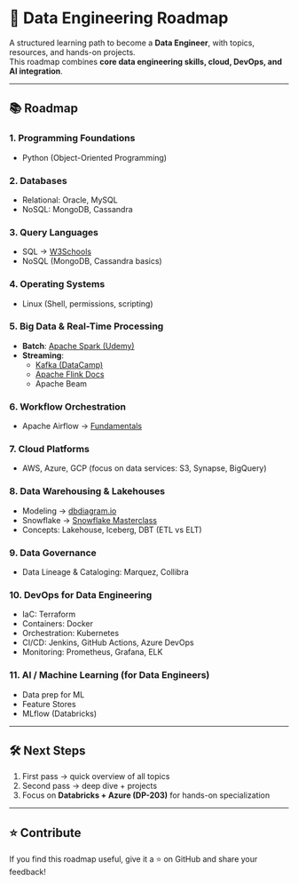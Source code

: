 # 🚀 Data Engineering Roadmap

A structured learning path to become a **Data Engineer**, with topics, resources, and hands-on projects.  
This roadmap combines **core data engineering skills, cloud, DevOps, and AI integration**.

---

## 📚 Roadmap

### 1. Programming Foundations
- Python (Object-Oriented Programming)

### 2. Databases
- Relational: Oracle, MySQL  
- NoSQL: MongoDB, Cassandra  

### 3. Query Languages
- SQL → [W3Schools](https://www.w3schools.com/sql/)  
- NoSQL (MongoDB, Cassandra basics)

### 4. Operating Systems
- Linux (Shell, permissions, scripting)

### 5. Big Data & Real-Time Processing
- **Batch**: [Apache Spark (Udemy)](https://www.udemy.com/course/taming-big-data-with-apache-spark-hands-on/)  
- **Streaming**:  
  - [Kafka (DataCamp)](https://www.datacamp.com/courses/introduction-to-apache-kafka)  
  - [Apache Flink Docs](https://ci.apache.org/projects/flink/flink-docs-stable/)  
  - Apache Beam

### 6. Workflow Orchestration
- Apache Airflow → [Fundamentals](https://airflow.apache.org/docs/apache-airflow/stable/tutorial/fundamentals.html)

### 7. Cloud Platforms
- AWS, Azure, GCP (focus on data services: S3, Synapse, BigQuery)

### 8. Data Warehousing & Lakehouses
- Modeling → [dbdiagram.io](https://dbdiagram.io/home)  
- Snowflake → [Snowflake Masterclass](https://www.udemy.com/course/snowflake-masterclass/?kw=snowflake+master&src=sac&subs_filter_type=subs_only)  
- Concepts: Lakehouse, Iceberg, DBT (ETL vs ELT)

### 9. Data Governance
- Data Lineage & Cataloging: Marquez, Collibra

### 10. DevOps for Data Engineering
- IaC: Terraform  
- Containers: Docker  
- Orchestration: Kubernetes  
- CI/CD: Jenkins, GitHub Actions, Azure DevOps  
- Monitoring: Prometheus, Grafana, ELK  

### 11. AI / Machine Learning (for Data Engineers)
- Data prep for ML  
- Feature Stores  
- MLflow (Databricks)  

---

## 🛠️ Next Steps
1. First pass → quick overview of all topics  
2. Second pass → deep dive + projects  
3. Focus on **Databricks + Azure (DP-203)** for hands-on specialization  

---

## ⭐ Contribute
If you find this roadmap useful, give it a ⭐ on GitHub and share your feedback!  

